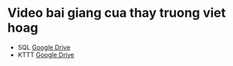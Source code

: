 # Video bai giang cua thay truong viet hoag
* SQL [Google Drive](https://drive.google.com/file/d/1kxWty9WlJ_hLPW-rN9BQ3y_reG5ilclw/view)
* KTTT [Google Drive](https://drive.google.com/drive/folders/1_RTKExg2SFJdMWCXnCYdvWNXIZ0qtr73)
